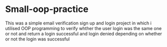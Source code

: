 # Small-oop-practice

This was a simple email verification sign up and login project in which i utilised OOP programming to verify whther the user login was the same one or not and return a login successful and login denied depending on whether or not the login was successful
